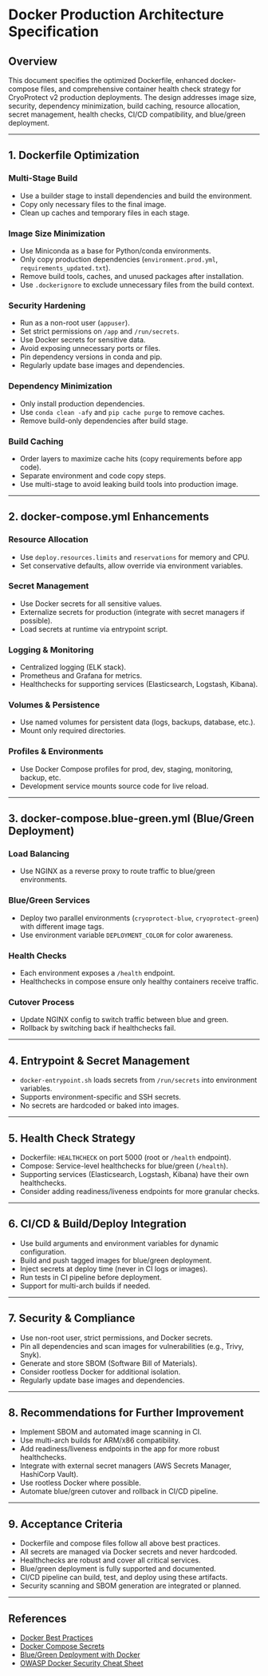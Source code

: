 # Docker Production Architecture Specification

## Overview
This document specifies the optimized Dockerfile, enhanced docker-compose files, and comprehensive container health check strategy for CryoProtect v2 production deployments. The design addresses image size, security, dependency minimization, build caching, resource allocation, secret management, health checks, CI/CD compatibility, and blue/green deployment.

---

## 1. Dockerfile Optimization

### Multi-Stage Build
- Use a builder stage to install dependencies and build the environment.
- Copy only necessary files to the final image.
- Clean up caches and temporary files in each stage.

### Image Size Minimization
- Use Miniconda as a base for Python/conda environments.
- Only copy production dependencies (`environment.prod.yml`, `requirements_updated.txt`).
- Remove build tools, caches, and unused packages after installation.
- Use `.dockerignore` to exclude unnecessary files from the build context.

### Security Hardening
- Run as a non-root user (`appuser`).
- Set strict permissions on `/app` and `/run/secrets`.
- Use Docker secrets for sensitive data.
- Avoid exposing unnecessary ports or files.
- Pin dependency versions in conda and pip.
- Regularly update base images and dependencies.

### Dependency Minimization
- Only install production dependencies.
- Use `conda clean -afy` and `pip cache purge` to remove caches.
- Remove build-only dependencies after build stage.

### Build Caching
- Order layers to maximize cache hits (copy requirements before app code).
- Separate environment and code copy steps.
- Use multi-stage to avoid leaking build tools into production image.

---

## 2. docker-compose.yml Enhancements

### Resource Allocation
- Use `deploy.resources.limits` and `reservations` for memory and CPU.
- Set conservative defaults, allow override via environment variables.

### Secret Management
- Use Docker secrets for all sensitive values.
- Externalize secrets for production (integrate with secret managers if possible).
- Load secrets at runtime via entrypoint script.

### Logging & Monitoring
- Centralized logging (ELK stack).
- Prometheus and Grafana for metrics.
- Healthchecks for supporting services (Elasticsearch, Logstash, Kibana).

### Volumes & Persistence
- Use named volumes for persistent data (logs, backups, database, etc.).
- Mount only required directories.

### Profiles & Environments
- Use Docker Compose profiles for prod, dev, staging, monitoring, backup, etc.
- Development service mounts source code for live reload.

---

## 3. docker-compose.blue-green.yml (Blue/Green Deployment)

### Load Balancing
- Use NGINX as a reverse proxy to route traffic to blue/green environments.

### Blue/Green Services
- Deploy two parallel environments (`cryoprotect-blue`, `cryoprotect-green`) with different image tags.
- Use environment variable `DEPLOYMENT_COLOR` for color awareness.

### Health Checks
- Each environment exposes a `/health` endpoint.
- Healthchecks in compose ensure only healthy containers receive traffic.

### Cutover Process
- Update NGINX config to switch traffic between blue and green.
- Rollback by switching back if healthchecks fail.

---

## 4. Entrypoint & Secret Management

- `docker-entrypoint.sh` loads secrets from `/run/secrets` into environment variables.
- Supports environment-specific and SSH secrets.
- No secrets are hardcoded or baked into images.

---

## 5. Health Check Strategy

- Dockerfile: `HEALTHCHECK` on port 5000 (root or `/health` endpoint).
- Compose: Service-level healthchecks for blue/green (`/health`).
- Supporting services (Elasticsearch, Logstash, Kibana) have their own healthchecks.
- Consider adding readiness/liveness endpoints for more granular checks.

---

## 6. CI/CD & Build/Deploy Integration

- Use build arguments and environment variables for dynamic configuration.
- Build and push tagged images for blue/green deployment.
- Inject secrets at deploy time (never in CI logs or images).
- Run tests in CI pipeline before deployment.
- Support for multi-arch builds if needed.

---

## 7. Security & Compliance

- Use non-root user, strict permissions, and Docker secrets.
- Pin all dependencies and scan images for vulnerabilities (e.g., Trivy, Snyk).
- Generate and store SBOM (Software Bill of Materials).
- Consider rootless Docker for additional isolation.
- Regularly update base images and dependencies.

---

## 8. Recommendations for Further Improvement

- Implement SBOM and automated image scanning in CI.
- Use multi-arch builds for ARM/x86 compatibility.
- Add readiness/liveness endpoints in the app for more robust healthchecks.
- Integrate with external secret managers (AWS Secrets Manager, HashiCorp Vault).
- Use rootless Docker where possible.
- Automate blue/green cutover and rollback in CI/CD pipeline.

---

## 9. Acceptance Criteria

- Dockerfile and compose files follow all above best practices.
- All secrets are managed via Docker secrets and never hardcoded.
- Healthchecks are robust and cover all critical services.
- Blue/green deployment is fully supported and documented.
- CI/CD pipeline can build, test, and deploy using these artifacts.
- Security scanning and SBOM generation are integrated or planned.

---

## References

- [Docker Best Practices](https://docs.docker.com/develop/develop-images/dockerfile_best-practices/)
- [Docker Compose Secrets](https://docs.docker.com/compose/use-secrets/)
- [Blue/Green Deployment with Docker](https://docs.docker.com/samples/blue-green-deployment/)
- [OWASP Docker Security Cheat Sheet](https://cheatsheetseries.owasp.org/cheatsheets/Docker_Security_Cheat_Sheet.html)